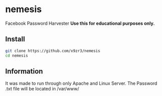 # nemesis
Facebook Password Harvester **Use this for educational purposes only.**

## Install
```bash
git clone https://github.com/x9zr3/nemesis
cd nemesis
```

## Information
It was made to run through only Apache and Linux Server.
The Password .txt file will be located in 
/var/www/
